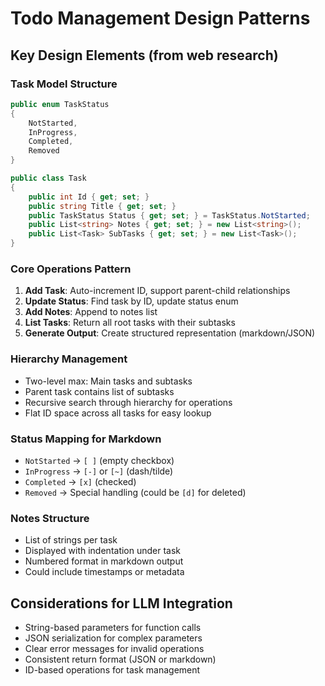 # Todo Management Design Patterns

## Key Design Elements (from web research)

### Task Model Structure
```csharp
public enum TaskStatus
{
    NotStarted,
    InProgress, 
    Completed,
    Removed
}

public class Task
{
    public int Id { get; set; }
    public string Title { get; set; }
    public TaskStatus Status { get; set; } = TaskStatus.NotStarted;
    public List<string> Notes { get; set; } = new List<string>();
    public List<Task> SubTasks { get; set; } = new List<Task>();
}
```

### Core Operations Pattern
1. **Add Task**: Auto-increment ID, support parent-child relationships
2. **Update Status**: Find task by ID, update status enum
3. **Add Notes**: Append to notes list
4. **List Tasks**: Return all root tasks with their subtasks
5. **Generate Output**: Create structured representation (markdown/JSON)

### Hierarchy Management
- Two-level max: Main tasks and subtasks
- Parent task contains list of subtasks
- Recursive search through hierarchy for operations
- Flat ID space across all tasks for easy lookup

### Status Mapping for Markdown
- `NotStarted` → `[ ]` (empty checkbox)
- `InProgress` → `[-]` or `[~]` (dash/tilde)
- `Completed` → `[x]` (checked)
- `Removed` → Special handling (could be `[d]` for deleted)

### Notes Structure
- List of strings per task
- Displayed with indentation under task
- Numbered format in markdown output
- Could include timestamps or metadata

## Considerations for LLM Integration
- String-based parameters for function calls
- JSON serialization for complex parameters
- Clear error messages for invalid operations
- Consistent return format (JSON or markdown)
- ID-based operations for task management

